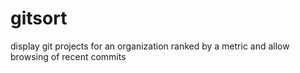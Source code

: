 # gitsort

display git projects for an organization ranked by a metric and allow browsing of recent commits
